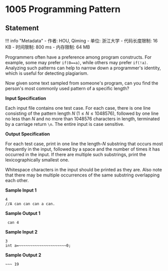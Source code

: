 
# 1005 Programming Pattern

## Statement

!!! info "Metadata"
    - 作者: HOU, Qiming
    - 单位: 浙江大学
    - 代码长度限制: 16 KB
    - 时间限制: 800 ms
    - 内存限制: 64 MB

Programmers often have a preference among program constructs. For example, some may prefer `if(0==a)`, while others may prefer `if(!a)`. Analyzing such patterns can help to narrow down a programmer's identity, which is useful for detecting plagiarism.

Now given some text sampled from someone's program, can you find the person's most commonly used pattern of a specific length?

**Input Specification**

Each input file contains one test case. For each case, there is one line consisting of the pattern length $N$ ($1\le N\le 1048576$), followed by one line no less than $N$ and no more than 1048576 characters in length, terminated by a carriage return `\n`. The entire input is case sensitive.

**Output Specification**

For each test case, print in one line the length-$N$ substring that occurs most frequently in the input, followed by a space and the number of times it has occurred in the input. If there are multiple such substrings, print the lexicographically smallest one.

Whitespace characters in the input should be printed as they are. Also note that there may be multiple occurrences of the same substring overlapping each other.

**Sample Input 1**
```plaintext
4
//A can can can a can.
```

**Sample Output 1**
```plaintext
 can 4
```

**Sample Input 2**
```plaintext
3
int a=~~~~~~~~~~~~~~~~~~~~~0;
```

**Sample Output 2**
```plaintext
~~~ 19
```
